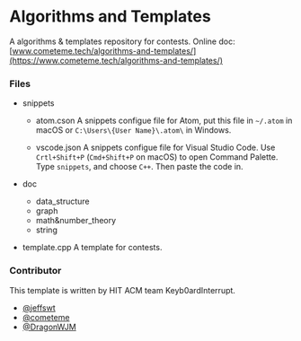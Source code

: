 # Algorithms and Templates

A algorithms & templates repository for contests. Online doc: [www.cometeme.tech/algorithms-and-templates/](https://www.cometeme.tech/algorithms-and-templates/)

### Files

-   snippets

    -   atom.cson
        A snippets configue file for Atom, put this file in `~/.atom` in macOS or `C:\Users\{User Name}\.atom\` in Windows.

    -   vscode.json
        A snippets configue file for Visual Studio Code. Use `Crtl+Shift+P` (`Cmd+Shift+P` on macOS) to open Command Palette. Type `snippets`, and choose `C++`. Then paste the code in.

-   doc

    -   data_structure
    -   graph
    -   math&number_theory
    -   string

-   template.cpp
    A template for contests.

### Contributor

This template is written by HIT ACM team Keyb0ardInterrupt.

-   [@jeffswt](https://github.com/jeffswt)
-   [@cometeme](https://github.com/cometeme)
-   [@DragonWJM](https://github.com/DragonWJM)